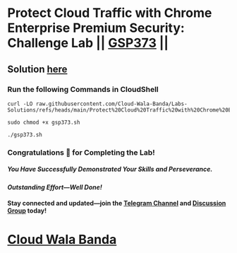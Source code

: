 # Protect Cloud Traffic with Chrome Enterprise Premium Security: Challenge Lab || [GSP373](https://www.cloudskillsboost.google/focuses/104667?parent=catalog) ||

## Solution [here](https://youtu.be/Dtf-jG0BYx8)

### Run the following Commands in CloudShell

```
curl -LO raw.githubusercontent.com/Cloud-Wala-Banda/Labs-Solutions/refs/heads/main/Protect%20Cloud%20Traffic%20with%20Chrome%20Enterprise%20Premium%20Security%20Challenge%20Lab/gsp373.sh

sudo chmod +x gsp373.sh

./gsp373.sh
```

### Congratulations 🎉 for Completing the Lab!  

##### *You Have Successfully Demonstrated Your Skills and Perseverance.*  

#### *Outstanding Effort—Well Done!* 

#### Stay connected and updated—join the [Telegram Channel](https://t.me/cloudwalabanda) and [Discussion Group](https://t.me/cloudwalabandachats) today!  

# [Cloud Wala Banda](https://www.youtube.com/@cloudwalabanda)  
